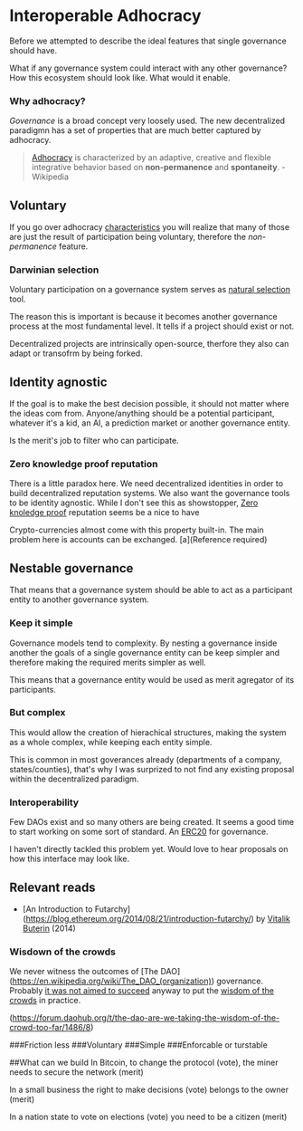 # Interoperable Adhocracy

Before we attempted to describe the ideal features that single governance should have.

What if any governance system could interact with any other governance? How this ecosystem should look like. What would it enable.

### Why adhocracy?
_Governance_ is a broad concept very loosely used. The new decentralized paradigmn has a set of properties that are much better captured by adhocracy.

>[Adhocracy](https://en.wikipedia.org/wiki/Adhocracy#Types_of_adhocracy) is characterized by an adaptive, creative and flexible integrative behavior based on **non-permanence**  and **spontaneity**. - Wikipedia


## Voluntary

If you go over adhocracy [characteristics](https://en.wikipedia.org/wiki/Adhocracy#Characteristics_of_adhocracy) you will realize that many of those are just the result of participation being voluntary, therefore the _non-permanence_ feature.

### Darwinian selection
Voluntary participation on a governance system serves as [natural selection](https://en.wikipedia.org/wiki/Universal_Darwinism) tool.

The reason this is important is because it becomes another governance process at the most fundamental level. It tells if a project should exist or not.

Decentralized projects are intrinsically open-source, therfore they also can adapt or transofrm by being forked.


## Identity agnostic

If the goal is to make the best decision possible, it should not matter where the ideas com from. Anyone/anything should be a potential participant, whatever it's a kid, an AI, a prediction market or another governance entity.

Is the merit's job to filter who can participate.

### Zero knowledge proof reputation
There is a little paradox here. We need decentralized identities in order to build decentralized reputation systems.
We also want the governance tools to be identity agnostic. While I don't see this as showstopper, [Zero knoledge proof](https://en.wikipedia.org/wiki/Zero-knowledge_proof) reputation seems be a nice to have

Crypto-currencies almost come with this property built-in. The main problem here is accounts can be exchanged. [a](Reference required)

## Nestable governance
That means that a governance system should be able to act as a participant entity to another governance system.

### Keep it simple
Governance models tend to complexity. By nesting a governance inside another the goals of a single governance entity can be keep simpler and therefore making the required merits simpler as well.

This means that a governance entity would be used as merit agregator of its participants.

### But complex
This would allow the creation of hierachical structures, making the system as a whole complex, while keeping each entity simple.

This is common in most goverances already (departments of a company, states/counties), that's why I was surprized to not find any existing proposal within the decentralized paradigm.


### Interoperability
Few DAOs exist and so many others are being created. It seems a good time to start working on some sort of standard. An [ERC20](https://theethereum.wiki/w/index.php/ERC20_Token_Standard) for governance.

I haven't directly tackled this problem yet. Would love to hear proposals on how this interface may look like.


## Relevant reads
- [An Introduction to Futarchy] (https://blog.ethereum.org/2014/08/21/introduction-futarchy/) by [Vitalik Buterin](https://twitter.com/VitalikButerin) (2014)


### Wisdown of the crowds
We never witness the outcomes of [The DAO] (https://en.wikipedia.org/wiki/The_DAO_(organization)) governance. Probably [it was not aimed to succeed](https://forum.daohub.org/t/the-dao-are-we-taking-the-wisdom-of-the-crowd-too-far/1486/8) anyway to put the  [wisdom of the crowds](https://en.wikipedia.org/wiki/Wisdom_of_the_crowd) in practice.

(https://forum.daohub.org/t/the-dao-are-we-taking-the-wisdom-of-the-crowd-too-far/1486/8)

###Friction less
###Voluntary
###Simple
###Enforcable or turstable

##What can we build
In Bitcoin, to change the protocol (vote), the miner needs to secure the network (merit)

In a small business the right to make decisions (vote) belongs to the owner (merit)

In a nation state to vote on elections (vote) you need to be a citizen  (merit)